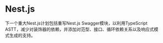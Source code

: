 # Nest.js

下一个重大Nest.js计划包括重写Nest.js Swagger模块，以利用TypeScript ASTT，减少对装饰器的依赖，并添加对范型、接口、循环依赖关系以及响应式模式生成的支持。
